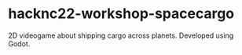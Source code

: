 # hacknc22-workshop-spacecargo
2D videogame about shipping cargo across planets. Developed using Godot.
